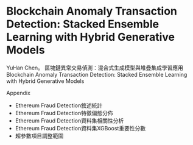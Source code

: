 # Blockchain Anomaly Transaction Detection: Stacked Ensemble Learning with Hybrid Generative Models

YuHan Chen。
區塊鏈異常交易偵測：混合式生成模型與堆疊集成學習應用  
Blockchain Anomaly Transaction Detection: Stacked Ensemble Learning with Hybrid Generative Models  

Appendix
- Ethereum Fraud Detection敘述統計
- Ethereum Fraud Detection特徵偏態分佈
- Ethereum Fraud Detection資料集相關性分析
- Ethereum Fraud Detection資料集XGBoost重要性分數
- 超參數項目調整範圍
